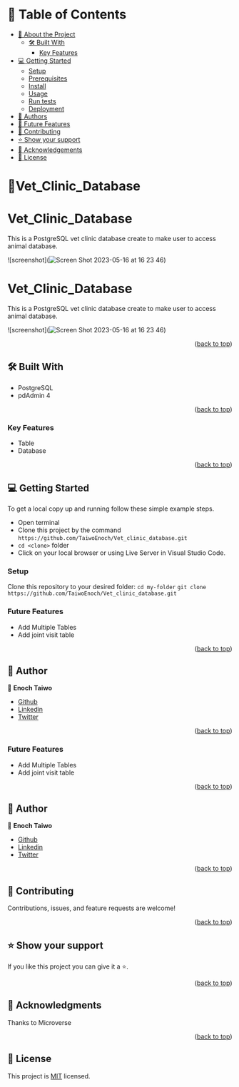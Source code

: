 <a name="readme-top"></a>

# 📗 Table of Contents

- [📖 About the Project](#about-project)
  - [🛠 Built With](#built-with)
    - [Key Features](#key-features)
- [💻 Getting Started](#getting-started)
  - [Setup](#setup)
  - [Prerequisites](#prerequisites)
  - [Install](#install)
  - [Usage](#usage)
  - [Run tests](#run-tests)
  - [Deployment](#triangular_flag_on_post-deployment)
- [👥 Authors](#authors)
- [🔭 Future Features](#future-features)
- [🤝 Contributing](#contributing)
- [⭐️ Show your support](#support)
- [🙏 Acknowledgements](#acknowledgements)
- [📝 License](#license)

# 📖Vet_Clinic_Database


<a name="about-project"></a>

# Vet_Clinic_Database
This is a PostgreSQL vet clinic database create to make user to access animal database.


![screenshot](![Screen Shot 2023-05-16 at 16 23 46](https://github.com/TaiwoEnoch/Vet_clinic_database/assets/111912283/b1fef055-5fe3-4325-8b97-04a8aeef193e))

<a name="about-project"></a>

# Vet_Clinic_Database
This is a PostgreSQL vet clinic database create to make user to access animal database.


![screenshot](![Screen Shot 2023-05-16 at 16 23 46](https://github.com/TaiwoEnoch/Vet_clinic_database/assets/111912283/b1fef055-5fe3-4325-8b97-04a8aeef193e))

<p align="right">(<a href="#readme-top">back to top</a>)</p>

## 🛠 Built With <a name="built-with"></a>

- PostgreSQL
- pdAdmin 4

<p align="right">(<a href="#readme-top">back to top</a>)</p>

### Key Features

- Table
- Database

<p align="right">(<a href="#readme-top">back to top</a>)</p>

## 💻 Getting Started <a name="getting-started"></a>

To get a local copy up and running follow these simple example steps.

- Open terminal
- Clone this project by the command `https://github.com/TaiwoEnoch/Vet_clinic_database.git`
- `cd <clone>` folder
- Click on your local browser or using Live Server in Visual Studio Code.

### Setup

Clone this repository to your desired folder:
`cd my-folder`
`git clone https://github.com/TaiwoEnoch/Vet_clinic_database.git`



### Future Features

- Add Multiple Tables
- Add joint visit table

<p align="right">(<a href="#readme-top">back to top</a>)</p>

## 👥 Author
 <a name="author"></a>

👤 **Enoch Taiwo**

- [Github](https://github.com/TaiwoEnoch)
- [Linkedin](https://www.linkedin.com/in/taiwo01/)
- [Twitter](https://twitter.com/taiwoenoch4)

<p align="right">(<a href="#readme-top">back to top</a>)</p>



### Future Features

- Add Multiple Tables
- Add joint visit table

<p align="right">(<a href="#readme-top">back to top</a>)</p>

## 👥 Author
 <a name="author"></a>

👤 **Enoch Taiwo**

- [Github](https://github.com/TaiwoEnoch)
- [Linkedin](https://www.linkedin.com/in/taiwo01/)
- [Twitter](https://twitter.com/taiwoenoch4)

<p align="right">(<a href="#readme-top">back to top</a>)</p>


## 🤝 Contributing <a name="contributing"></a>

Contributions, issues, and feature requests are welcome!

<p align="right">(<a href="#readme-top">back to top</a>)</p>

## ⭐️ Show your support <a name="support"></a>

If you like this project you can give it a ⭐️.

<p align="right">(<a href="#readme-top">back to top</a>)</p>

## 🙏 Acknowledgments <a name="acknowledgements"></a>

Thanks to Microverse

<p align="right">(<a href="#readme-top">back to top</a>)</p>

## 📝 License <a name="license"></a>

This project is [MIT](./LICENSE) licensed.
